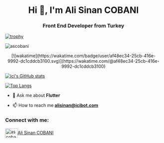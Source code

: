 
<h1 align="center">Hi 👋, I'm Ali Sinan COBANI</h1>
<h3 align="center">Front End Developer from Turkey</h3>

[![trophy](https://github-profile-trophy.vercel.app/?username=ascobani&theme=nord&title=Commit,Repositories,Joined2020)](https://github.com/ryo-ma/github-profile-trophy)

<div align="center">
<p align="left"> <img src="https://komarev.com/ghpvc/?username=ascobani&label=Profile%20views&color=0e75b6&style=flat" alt="ascobani" /> </p>
[![wakatime](https://wakatime.com/badge/user/af48ec34-25cb-416e-9992-dc1cddcb3100.svg)](https://wakatime.com/@af48ec34-25cb-416e-9992-dc1cddcb3100)
</div>

[![ici's GitHub stats](https://github-readme-stats.vercel.app/api?username=ascobani&count_private=true&show_icons=true&theme=dark)](https://github.com/ascobani/github-readme-stats)

[![Top Langs](https://github-readme-stats.vercel.app/api/top-langs/?username=ascobani&layout=compact&count_private=true)](https://github.com/ascobani/github-readme-stats)


- 💬 Ask me about **Flutter**

- 📫 How to reach me **alisinan@icibot.com**

<h3 align="left">Connect with me:</h3>
<p align="left">
<a href="https://www.linkedin.com/in/ali-sinan-cobani-74ab4b264/" target="blank"><img align="center" src="https://raw.githubusercontent.com/rahuldkjain/github-profile-readme-generator/master/src/images/icons/Social/linked-in-alt.svg" alt="ascobani" height="30" width="40" />Ali Sinan COBANI</a>
</p>

